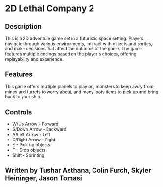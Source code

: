 # 2D Lethal Company 2 

## Description 
This is a 2D adventure game set in a futuristic space setting. Players navigate through various environments, interact with objects and sprites, and make decisions that affect the outcome of the game. The game features multiple endings based on the player's choices, offering replayability and experience.

## Features 
This game offers multiple planets to play on, monsters to keep away from, mines and turrets to worry about, and many loots items to pick up and bring back to your ship. 

## Controls 
- W/Up Arrow - Forward 
- S/Down Arrow - Backward 
- A/Left Arrow - Left 
- D/Right Arrow - Right
- E - Pick up objects
- F - Drop objects
- Shift - Sprinting

## Written by Tushar Asthana, Colin Furch, Skyler Heininger, Jason Tomasi




